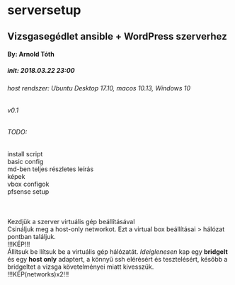 # serversetup
## Vizsgasegédlet ansible + WordPress szerverhez
#### By: Arnold Tóth
##### init: 2018.03.22 23:00
###### host rendszer: Ubuntu Desktop 17.10, macos 10.13, Windows 10
###### v0.1
###### TODO:
install script<br />
basic config<br />
md-ben teljes részletes leírás<br />
képek<br />
vbox configok<br />
pfsense setup<br />
<br /><br /><br />
Kezdjük a szerver virtuális gép beállításával <br />
Csináljuk meg a host-only networkot. Ezt a virtual box beállításai > hálózat pontban találjuk.<br />
!!!KÉP!!!<br />
Állítsuk be llítsuk be a virtuális gép hálózatát. *Ideiglenesen* kap egy **bridgelt** és egy **host only** adaptert, a könnyű ssh elérésért és tesztelésért, később a bridgeltet a vizsga követelményei miatt kivesszük.<br />
!!!KÉP(networks)x2!!!
